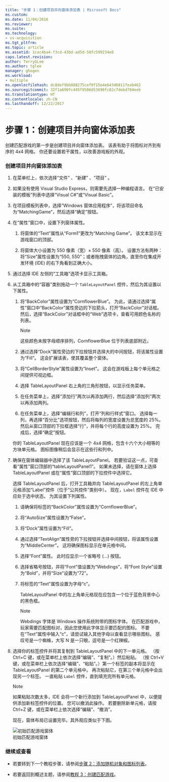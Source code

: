 ```yaml
---
title: "步骤 1：创建项目并向窗体添加表 | Microsoft Docs"
ms.custom: 
ms.date: 11/04/2016
ms.reviewer: 
ms.suite: 
ms.technology:
- vs-acquisition
ms.tgt_pltfrm: 
ms.topic: article
ms.assetid: 1cac4ba4-f3cd-43bd-ad5d-50fc599234e8
caps.latest.revision: 
author: TerryGLee
ms.author: tglee
manager: ghogen
ms.workload:
- multiple
ms.openlocfilehash: dc8def9bb088275cef9f15e4e643d6811feab462
ms.sourcegitcommit: 32f1a690fc445f9586d53698fc82c7debd784eeb
ms.translationtype: HT
ms.contentlocale: zh-CN
ms.lasthandoff: 12/22/2017
---
```

# <a name="step-1-create-a-project-and-add-a-table-to-your-form"></a>步骤 1：创建项目并向窗体添加表
创建匹配游戏的第一步是创建项目并向窗体添加表。 该表有助于将图标对齐到有序的 4x4 网格。 你还要设置若干属性，以改善游戏板的外观。  
  
### <a name="to-create-a-project-and-add-a-table-to-your-form"></a>创建项目并向窗体添加表  
  
1.  在菜单栏上，依次选择“文件” 、“新建” 、“项目” 。  
  
2.  如果没有使用 Visual Studio Express，则需要先选择一种编程语言。 在“已安装的模板”列表中选择“Visual C#”或“Visual Basic”。  
  
3.  在项目模板列表中，选择“Windows 窗体应用程序”，将该项目命名为“MatchingGame”，然后选择“确定”按钮。  
  
4.  在“属性”窗口中，设置下列窗体属性。  
  
    1.  将窗体的“Text”属性从“Form1”更改为“Matching Game”。 该文本显示在游戏窗口的顶部。  
  
    2.  将窗体大小设置为 550 像素（宽）× 550 像素（高）。 设置方法有两种：将“Size”属性设置为“550, 550”；或者拖拽窗体的边角，直至你在集成开发环境 (IDE) 的右下角看到正确大小。  
  
5.  通过选择 IDE 左侧的“工具箱”选项卡显示工具箱。  
  
6.  从工具箱中的“容器”类别拖动一个 `TableLayoutPanel` 控件，然后为其设置以下属性。  
  
    1.  将“BackColor”属性设置为“CornflowerBlue”。 为此，请通过选择“属性”窗口中“BackColor”属性旁边的下拉箭头，打开“BackColor”对话框。  然后，选择“BackColor”对话框中的“Web”选项卡，查看可用颜色名称的列表。  
  
        > [!NOTE]
        >  这些颜色未按字母顺序排列，CornflowerBlue 位于列表底部附近。  
  
    2.  通过选择“Dock”属性旁边的下拉按钮并选择大的中间按钮，将该属性设置为“Fill”。 这会扩展该表，使其覆盖整个窗体。  
  
    3.  将“CellBorderStyle”属性设置为“Inset”。 这会在游戏板上每个单元格之间提供可视边框。  
  
    4.  选择 TableLayoutPanel 右上角的三角形按钮，以显示任务菜单。  
  
    5.  在任务菜单上，选择“添加行”两次以再添加两行，然后选择“添加列”两次以再添加两列。  
  
    6.  在任务菜单上，选择“编辑行和列”，打开“列和行样式”窗口。 选择每一列，再选择“百分比”选项按钮，然后将每列的宽度设置为总宽度的 25%。 然后从窗口顶部的下拉框选择“行”，并将每个行的高度设置为 25%。 完成后，选择“确定”按钮。  
  
     你的 TableLayoutPanel 现在应该是一个 4x4 网格，包含十六个大小相等的方块单元格。 图标图像稍后会显示在这些行和列中。  
  
7.  确保在窗体编辑器中选择了该 TableLayoutPanel。 若要验证这一点，可查看“属性”窗口顶部的“tableLayoutPanel1”。 如果未选择，请在窗体上选择 TableLayoutPanel 或在“属性”窗口顶部的下拉控件中选择它。  
  
     选择 TableLayoutPanel 后，打开工具箱并向 TableLayoutPanel 的左上角单元格添加“Label”控件（位于“公共控件”类别中）。 现在，`Label` 控件在 IDE 中应处于选中状态。 为其设置下列属性。  
  
    1.  请确保将标签的“BackColor”属性设置为“CornflowerBlue”。  
  
    2.  将“AutoSize”属性设置为“False”。  
  
    3.  将“Dock”属性设置为“Fill”。  
  
    4.  通过选择“TextAlign”属性旁的下拉按钮并选择中间按钮，将该属性设置为“MiddleCenter”。 这将确保图标显示在单元格中间。  
  
    5.  选择“Font”属性。 此时应显示一个省略号 (...) 按钮。  
  
    6.  选择省略号按钮，并将“Font”值设置为“Webdings”，将“Font Style”设置为“Bold”，并将“Size”设置为“72”。  
  
    7.  将标签的“Text”属性设置为字母“c”。  
  
         TableLayoutPanel 中的左上角单元格现在应包含一个位于蓝色背景中心的黑色框。  
  
        > [!NOTE]
        >  Webdings 字体是 Windows 操作系统附带的图标字体。 在匹配游戏中，玩家需要匹配图标对，因此您使用此字体显示要匹配的图标。 不要在“Text”属性中输入“c”，请尝试输入其他字母以查看显示哪些图标。 感叹号是一个蜘蛛，大写 N 是一只眼，逗号是一个红辣椒。  
  
8.  选择你的标签控件并将其复制到 TableLayoutPanel 中的下一单元格。 （按 Ctrl+C 键，或在菜单栏上依次选择“编辑”、“复制”。）然后粘贴。 （按 Ctrl+V 键，或在菜单栏上依次选择“编辑”、“粘贴”。）第一个标签的副本将显示在 TableLayoutPanel 的第二个单元格中。 再次粘贴它，在第三个单元格中会出现另一个标签。 一直粘贴 `Label` 控件，直到填充完所有单元格。  
  
    > [!NOTE]
    >  如果粘贴次数太多，IDE 会将一个新行添加到 TableLayoutPanel 中，以便提供添加新标签控件的位置。 您可以撤消此操作。 若要删除新单元格，请按 Ctrl+Z 键，或在菜单栏上依次选择“编辑”、“撤消”。  
  
     现在，窗体布局已设置完毕。其外观应类似于下图。  
  
     ![初始匹配游戏窗体](../ide/media/express_tut4step1.png "Express_Tut4Step1")  
初始匹配游戏窗体  
  
### <a name="to-continue-or-review"></a>继续或查看  
  
-   若要转到下一个教程步骤，请参阅[步骤 2：添加随机对象和图标列表](../ide/step-2-add-a-random-object-and-a-list-of-icons.md)。  
  
-   若要返回到概述主题，请参阅[教程 3：创建匹配游戏](../ide/tutorial-3-create-a-matching-game.md)。